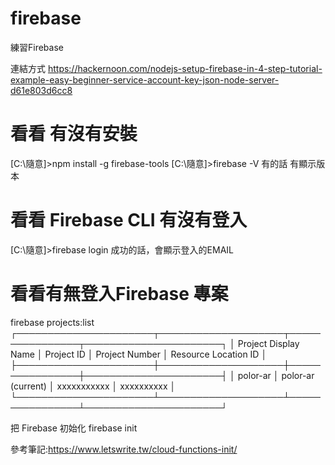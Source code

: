 # firebase
練習Firebase

連結方式
https://hackernoon.com/nodejs-setup-firebase-in-4-step-tutorial-example-easy-beginner-service-account-key-json-node-server-d61e803d6cc8

# 看看 有沒有安裝 
[C:\隨意]>npm install -g firebase-tools
[C:\隨意]>firebase -V 
有的話 有顯示版本

# 看看  Firebase CLI 有沒有登入
[C:\隨意]>firebase login
成功的話，會顯示登入的EMAIL

# 看看有無登入Firebase 專案
firebase projects:list
┌──────────────────────┬────────────────────┬────────────────┬──────────────────────┐ 
│ Project Display Name │ Project ID         │ Project Number │ Resource Location ID │ 
├──────────────────────┼────────────────────┼────────────────┼──────────────────────┤ 
│ polor-ar             │ polor-ar (current) │ xxxxxxxxxxx    │ xxxxxxxxxx           │ 
└──────────────────────┴────────────────────┴────────────────┴──────────────────────┘ 

把 Firebase 初始化
firebase init

參考筆記:https://www.letswrite.tw/cloud-functions-init/
